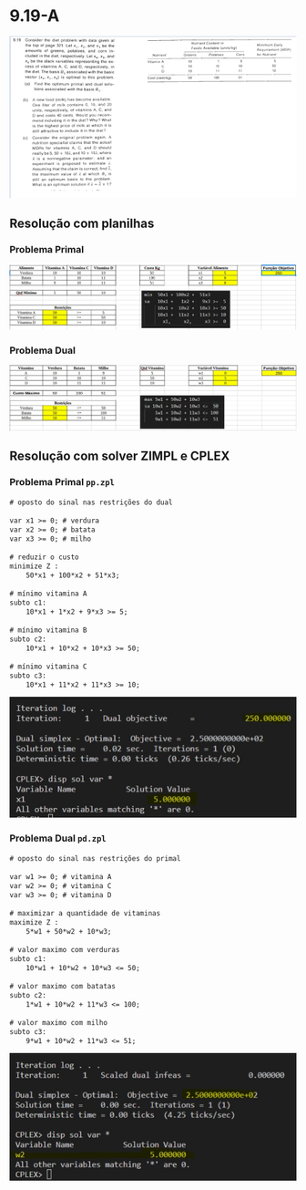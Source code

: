 # 9.19-A

![image](../../resources/9-19.PNG)

## Resolução com planilhas

### Problema Primal

![image](resources/pp-planilha.jpg)

### Problema Dual

![image](resources/pd-planilha.jpg)

## Resolução com solver ZIMPL e CPLEX

### Problema Primal `pp.zpl`

    # oposto do sinal nas restrições do dual

    var x1 >= 0; # verdura
    var x2 >= 0; # batata
    var x3 >= 0; # milho

    # reduzir o custo
    minimize Z : 
        50*x1 + 100*x2 + 51*x3;

    # mínimo vitamina A
    subto c1: 
        10*x1 + 1*x2 + 9*x3 >= 5;
        
    # mínimo vitamina B
    subto c2:
        10*x1 + 10*x2 + 10*x3 >= 50;

    # mínimo vitamina C
    subto c3:
        10*x1 + 11*x2 + 11*x3 >= 10;

![image](resources/pp.jpg)

### Problema Dual `pd.zpl`

    # oposto do sinal nas restrições do primal

    var w1 >= 0; # vitamina A
    var w2 >= 0; # vitamina C
    var w3 >= 0; # vitamina D

    # maximizar a quantidade de vitaminas
    maximize Z : 
        5*w1 + 50*w2 + 10*w3;

    # valor maximo com verduras
    subto c1: 
        10*w1 + 10*w2 + 10*w3 <= 50;
        
    # valor maximo com batatas
    subto c2:
        1*w1 + 10*w2 + 11*w3 <= 100;

    # valor maximo com milho
    subto c3:
        9*w1 + 10*w2 + 11*w3 <= 51;

![image](resources/pd.jpg)
